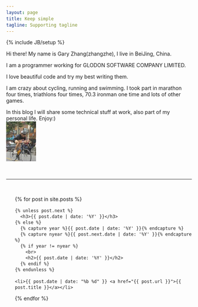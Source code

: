 ```yaml
---
layout: page
title: Keep simple
tagline: Supporting tagline
---
```

{% include JB/setup %}

Hi there! My name is Gary Zhang(zhangzhe), I live in BeiJing, China.

I am a programmer working for GLODON SOFTWARE COMPANY LIMITED.

I love beautiful code and try my best writing them.

I am crazy about cycling, running and swimming. I took part in marathon four times, triathlons four times, 70.3 ironman one time and lots of other games.

In this blog I will share some technical stuff at work, also part of my personal life. Enjoy:)  <br>
![Alt text](/images/portrait.jpg "me")


<br>

***

<br>


<ul>
  {% for post in site.posts %}

    {% unless post.next %}
      <h3>{{ post.date | date: '%Y' }}</h3>
    {% else %}
      {% capture year %}{{ post.date | date: '%Y' }}{% endcapture %}
      {% capture nyear %}{{ post.next.date | date: '%Y' }}{% endcapture %}
      {% if year != nyear %}
        <br>
        <h2>{{ post.date | date: '%Y' }}</h2>
      {% endif %}
    {% endunless %}
    
    <li>{{ post.date | date: "%b %d" }} <a href="{{ post.url }}">{{ post.title }}</a></li>
  {% endfor %}
</ul>







